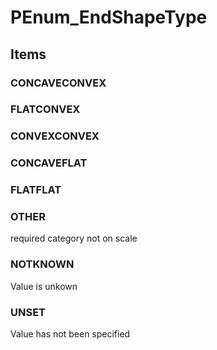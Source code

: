 # PEnum_EndShapeType

## Items

### CONCAVECONVEX


### FLATCONVEX


### CONVEXCONVEX


### CONCAVEFLAT


### FLATFLAT


### OTHER
required category not on scale

### NOTKNOWN
Value is unkown

### UNSET
Value has not been specified
